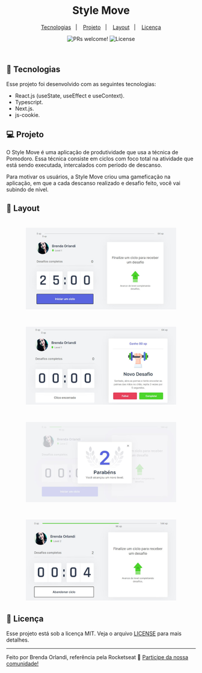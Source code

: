 
<h1 align="center">
  Style Move
</h1>

<p align="center">
  <a href="#-tecnologias">Tecnologias</a>&nbsp;&nbsp;&nbsp;|&nbsp;&nbsp;&nbsp;
  <a href="#-projeto">Projeto</a>&nbsp;&nbsp;&nbsp;|&nbsp;&nbsp;&nbsp;
  <a href="#-layout">Layout</a>&nbsp;&nbsp;&nbsp;|&nbsp;&nbsp;&nbsp;
  <a href="#memo-licença">Licença</a>
</p>

<p align="center">
 <img src="https://img.shields.io/static/v1?label=PRs&message=welcome&color=49AA26&labelColor=000000" alt="PRs welcome!" />

  <img alt="License" src="https://img.shields.io/static/v1?label=license&message=MIT&color=49AA26&labelColor=000000">
</p>

<br>


## 🚀 Tecnologias

Esse projeto foi desenvolvido com as seguintes tecnologias:

- React.js (useState, useEffect e useContext).
- Typescript.
- Next.js.
- js-cookie.

## 💻 Projeto

O Style Move é uma aplicação de produtividade que usa a técnica de Pomodoro. Essa técnica consiste em ciclos com foco total na atividade que está sendo executada, intercalados com período de descanso.

Para motivar os usuários, a Style Move criou uma gameficação na aplicação, em que a cada descanso realizado e desafio feito, você vai subindo de nível.

## 🔖 Layout

<h1 align="center">
  <img alt="inicio" title="inicio" src="./public/img1.JPG" width="400px" />
</h1>

<h1 align="center">
  <img alt="inicio" title="inicio" src="./public/img2.JPG" width="400px" />
</h1>

<h1 align="center">
  <img alt="inicio" title="inicio" src="./public/img3.JPG" width="400px" />
</h1>

<h1 align="center">
  <img alt="inicio" title="inicio" src="./public/img4.JPG" width="400px" />
</h1>

## :memo: Licença

Esse projeto está sob a licença MIT. Veja o arquivo [LICENSE](.github/LICENSE.md) para mais detalhes.

---

Feito por Brenda Orlandi, referência  pela Rocketseat :wave: [Participe da nossa comunidade!](https://discordapp.com/invite/gCRAFhc)
